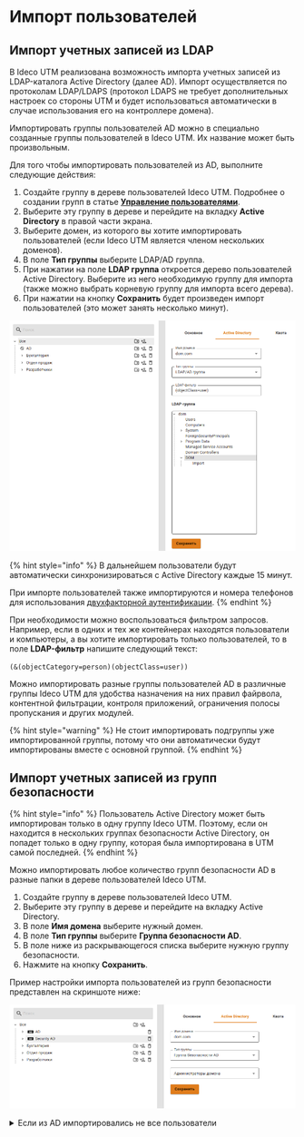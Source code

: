 # Импорт пользователей

## Импорт учетных записей из LDAP

В Ideco UTM реализована возможность импорта учетных записей из LDAP-каталога Active Directory (далее AD). Импорт осуществляется по протоколам LDAP/LDAPS (протокол LDAPS не требует дополнительных настроек со стороны UTM и будет использоваться автоматически в случае использования его на контроллере домена).

Импортировать группы пользователей AD можно в специально созданные группы пользователей в Ideco UTM. Их название может быть произвольным.

Для того чтобы импортировать пользователей из AD, выполните следующие действия:

1. Создайте группу в дереве пользователей Ideco UTM. Подробнее о создании групп в статье [**Управление пользователями**](../user-tree/user-management.md#sozdanie-gruppy).
2. Выберите эту группу в дереве и перейдите на вкладку **Active Directory** в правой части экрана.
3. Выберите домен, из которого вы хотите импортировать пользователей (если Ideco UTM является членом нескольких доменов).
4. В поле **Тип группы** выберите LDAP/AD группа.
5. При нажатии на поле **LDAP группа** откроется дерево пользователей Active Directory. Выберите из него необходимую группу для импорта (также можно выбрать корневую группу для импорта всего дерева).
6. При нажатии на кнопку **Сохранить** будет произведен импорт пользователей (это может занять несколько минут).

![](../../../.gitbook/assets/add-users-ad.png)

{% hint style="info" %}
В дальнейшем пользователи будут автоматически синхронизироваться с Active Directory каждые 15 минут.

При импорте пользователей также импортируются и номера телефонов для использования [двухфакторной аутентификации](../two-factor-authentication.md).
{% endhint %}

При необходимости можно воспользоваться фильтром запросов. Например, если в одних и тех же контейнерах находятся пользователи и компьютеры, а вы хотите импортировать только пользователей, то в поле **LDAP-фильтр** напишите следующий текст:

`(&(objectCategory=person)(objectClass=user))`

Можно импортировать разные группы пользователей AD в различные группы Ideco UTM для удобства назначения на них правил файрвола, контентной фильтрации, контроля приложений, ограничения полосы пропускания и других модулей.

{% hint style="warning" %}
Не стоит импортировать подгруппы уже импортированной группы, потому что они автоматически будут импортированы вместе с основной группой.
{% endhint %}

## Импорт учетных записей из групп безопасности

{% hint style="info" %}
Пользователь Active Directory может быть импортирован только в одну группу Ideco UTM. Поэтому, если он находится в нескольких группах безопасности Active Directory, он попадет только в одну группу, которая была импортирована в UTM самой последней.
{% endhint %}

Можно импортировать любое количество групп безопасности AD в разные папки в дереве пользователей Ideco UTM.

1. Создайте группу в дереве пользователей Ideco UTM.
2. Выберите эту группу в дереве и перейдите на вкладку Active Directory.
3. В поле **Имя домена** выберите нужный домен.
4. В поле **Тип группы** выберите **Группа безопасности AD**.
5. В поле ниже из раскрывающегося списка выберите нужную группу безопасности.
6. Нажмите на кнопку **Сохранить**.

Пример настройки импорта пользователей из групп безопасности представлен на скриншоте ниже:

![](../../../.gitbook/assets/add-security.png)

<details>

<summary>Если из AD импортировались не все пользователи</summary>

Если из AD импортировались не все пользователи, то включите режим совместимости. **Важно**: включенный режим совместимости импортирует пользователей медленнее.

Ниже приведены примеры включения через терминал и браузер:

**Терминал**

1\. Авторизуйтесь командой:

```
curl -c /tmp/cookie -b /tmp/cookie -X POST https://адрес_сервера/web/auth/login -d '{"login": "логин", "password": "пароль", "rest_path": "/"}' -k
```

2\. Отправьте запрос на включение режима:

curl -c /tmp/cookie -b /tmp/cookie -X PUT https://адрес_сервера/ad_backend/security_group_import_settings -d '{"compatibility_mode": true}' -i -k -H 'Content-type: application/json'

**Браузер**

1\. Откройте веб-интерфейс Ideco UTM и нажмите F12;

2\. Перейдите во вкладку **Сеть** и нажмите на любой запрос; 

3\. В появившемся окне перейдите на вкладку **Новый запрос**;

4\. Отправьте запрос авторизации:

```
POST https://адрес_сервера/web/auth/login
```

Тело запроса:

```
{
    "login": "логин", "password": "пароль", "rest_path": "/"
}
```

![](../../../.gitbook/assets/user-import.png)

5\. Отправьте запрос на включение режима:

```
PUT /ad_backend/security_group_import_settings
```

Тело запроса:

```
{
  "compatibility_mode": true
}
```

![](../../../.gitbook/assets/user-import1.png)

Чтобы выключить режим совместимости, в теле запроса вместо `true` укажите `false`.

</details>
